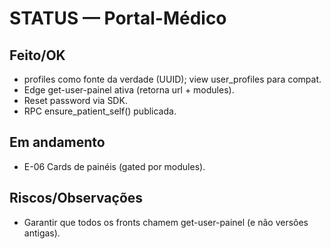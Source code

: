 # STATUS — Portal-Médico
## Feito/OK
- profiles como fonte da verdade (UUID); view user_profiles para compat.
- Edge get-user-painel ativa (retorna url + modules).
- Reset password via SDK.
- RPC ensure_patient_self() publicada.

## Em andamento
- E-06 Cards de painéis (gated por modules).

## Riscos/Observações
- Garantir que todos os fronts chamem get-user-painel (e não versões antigas).

